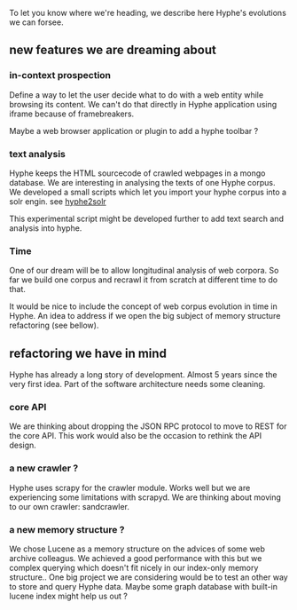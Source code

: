 
To let you know where we're heading, we describe here Hyphe's evolutions we can forsee.

## new features we are dreaming about

### in-context prospection
Define a way to let the user decide what to do with a web entity while browsing its content.
We can't do that directly in Hyphe application using iframe because of framebreakers.

Maybe a web browser application or plugin to add a hyphe toolbar ?

### text analysis
Hyphe keeps the HTML sourcecode of crawled webpages in a mongo database.
We are interesting in analysing the texts of one Hyphe corpus.
We developed a small scripts which let you import your hyphe corpus into a solr engin. 
see [hyphe2solr](http://github.vom/medialab/hyphe2solr)

This experimental script might be developed further to add text search and analysis into hyphe.

### Time
One of our dream will be to allow longitudinal analysis of web corpora. 
So far we build one corpus and recrawl it from scratch at different time to do that.

It would be nice to include the concept of web corpus evolution in time in Hyphe.
An idea to address if we open the big subject of memory structure refactoring (see bellow).


## refactoring we have in mind
Hyphe has already a long story of development. Almost 5 years since the very first idea.
Part of the software architecture needs some cleaning.

### core API
We are thinking about dropping the JSON RPC protocol to move to REST for the core API.
This work would also be the occasion to rethink the API design.

### a new crawler ?
Hyphe uses scrapy for the crawler module.
Works well but we are experiencing some limitations with scrapyd.
We are thinking about moving to our own crawler: sandcrawler.

### a new memory structure ?
We chose Lucene as a memory structure on the advices of some web archive colleagus.
We achieved a good performance with this but we complex querying which doesn't fit nicely in our index-only memory structure..
One big project we are considering would be to test an other way to store and query Hyphe data.
Maybe some graph database with built-in lucene index might help us out ?

